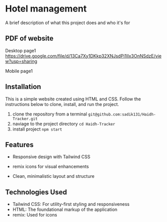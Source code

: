 
# Hotel management

A brief description of what this project does and who it's for


## PDF of website

Desktop page1
https://drive.google.com/file/d/13Ca7Xy1DKkp32XNJsdPi1IIx3OnNSdzE/view?usp=sharing

Mobile page1

## Installation

This is a simple website created using HTML and CSS. Follow the instructions below to clone, install, and run the project.

 1. clone the repository from a terminal `git@github.com:sadik131/Haidh-Tracker.git`
 2. naviage to the project directory  `cd Haidh-Tracker`
 3. install project `npm start`

## Features

* Responsive design with Tailwind CSS

* remix icons for visual enhancements

* Clean, minimalistic layout and structure

## Technologies Used

* Tailwind CSS: For utility-first styling and responsiveness
* HTML: The foundational markup of the application
* remix: Used for icons